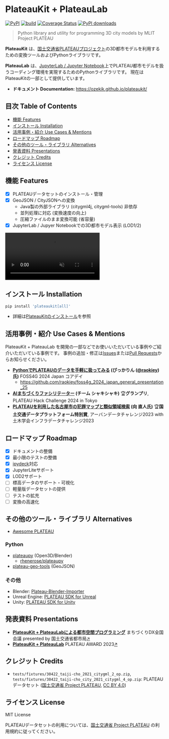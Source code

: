 # PlateauKit + PlateauLab

[![PyPI](https://img.shields.io/pypi/v/plateaukit.svg)](https://pypi.org/project/plateaukit/)
[![build](https://github.com/ozekik/plateaukit/actions/workflows/ci.yaml/badge.svg)](https://github.com/ozekik/plateaukit/actions/workflows/ci.yaml)
[![Coverage Status](https://codecov.io/gh/ozekik/plateaukit/branch/master/graph/badge.svg)](https://codecov.io/gh/ozekik/plateaukit)
[![PyPI downloads](https://img.shields.io/pypi/dm/plateaukit.svg)](https://pypistats.org/packages/plateaukit)

> Python library and utility for programming 3D city models by MLIT Project PLATEAU

**PlateauKit** は、<a href="https://www.mlit.go.jp/plateau/" target="_blank">国土交通省PLATEAUプロジェクト</a>の3D都市モデルを利用するための変換ツールおよびPythonライブラリです。

**PlateauLab** は、<a href="https://jupyter.org" target="_blank">JupyterLab / Jupyter Notebook</a>上でPLATEAU都市モデルを扱うコーディング環境を実現するためのPythonライブラリです。 現在はPlateauKitの一部として提供しています。

- **ドキュメント Documentation:** <https://ozekik.github.io/plateaukit/>
<!-- - **ブラウザで試す (試験版) Try in Your Browser (Experimental):** <https://ozekik.github.io/plateaukit/jupyterlite/notebooks/?path=demo.ipynb> -->

## 目次 Table of Contents

- [機能 Features](#機能-features)
- [インストール Installation](#インストール-installation)
- [活用事例・紹介 Use Cases & Mentions](#活用事例紹介-use-cases--mentions)
- [ロードマップ Roadmap](#ロードマップ-roadmap)
- [その他のツール・ライブラリ Alternatives](#その他のツールライブラリ-alternatives)
- [発表資料 Presentations](#発表資料-presentations)
- [クレジット Credits](#クレジット-credits)
- [ライセンス License](#ライセンス-license)

## 機能 Features

- [x] PLATEAUデータセットのインストール・管理
- [x] GeoJSON / CityJSONへの変換
    - Java製の外部ライブラリ (citygml4j, citygml-tools) 非依存
    - 並列処理に対応 (変換速度の向上)
    - 圧縮ファイルのまま変換可能 (省容量)
- [x] JupyterLab / Jupyer Notebookでの3D都市モデル表示 (LOD1/2)

<div><video controls src="https://github.com/ozekik/plateaukit/assets/32771324/ea02df34-82f9-462a-b2e7-3f71dd3201ea" muted="false"></video></div>

## インストール Installation

```sh
pip install 'plateaukit[all]'
```

- 詳細は[PlateauKitのインストール](https://ozekik.github.io/plateaukit/install/)を参照

## 活用事例・紹介 Use Cases & Mentions

PlateauKit + PlateauLab を開発の一部などでお使いいただいている事例やご紹介いただいている事例です。
事例の追加・修正は[Issues](https://github.com/ozekik/plateaukit/issues)または[Pull Requests](https://github.com/ozekik/plateaukit/pulls)からお知らせください。

- **[PythonでPLATEAUのデータを手軽に扱ってみる](https://youtu.be/D1JMQfmGwpg?si=tlSnFmwtkDPJPGd4&t=11949) (ぴっかりん ([@raokiey](https://github.com/raokiey)) 氏)** FOSS4G 2024 Japan コアデイ
  - <https://github.com/raokiey/foss4g_2024_japan_general_presentation_25>
- **[AIまちづくりファシリテーター](https://protopedia.net/prototype/6072) (チーム シャキシャキ)** 🏆**グランプリ**, PLATEAU Hack Challenge 2024 in Tokyo
- **[PLATEAUを利用した名古屋市の犯罪マップと類似領域検索](https://www.mlit-data.jp/#/ShowcaseDetail?id=Showcase18) (向 直人氏)** 🏆**国土交通データプラットフォーム特別賞**, アーバンデータチャレンジ2023 with 土木学会インフラデータチャレンジ2023

## ロードマップ Roadmap

- [x] ドキュメントの整備
- [x] 最小限のテストの整備
- [x] [ipydeck](https://github.com/ozekik/ipydeck)対応
- [x] JupyterLiteサポート
- [x] LOD2サポート
- [ ] 標高データのサポート・可視化
- [ ] 軽量版データセットの提供
- [ ] テストの拡充
- [ ] 変換の高速化

## その他のツール・ライブラリ Alternatives

- [Awesome PLATEAU](https://japan-opendata.github.io/awesome-plateau/)

### Python

- [plateaupy](https://github.com/AcculusSasao/plateaupy) (Open3D/Blender)
  - [rhenerose/plateaupy](https://github.com/rhenerose/plateaupy)
- [plateau-geo-tools](https://github.com/raokiey/plateau-geo-tools) (GeoJSON)

### その他

- Blender: [Plateau-Blender-Importer](https://github.com/nneri-hin/Plateau-Blender-Importer)
- Unreal Engine: [PLATEAU SDK for Unreal](https://github.com/Project-PLATEAU/PLATEAU-SDK-for-Unreal)
- Unity: [PLATEAU SDK for Unity](https://github.com/Project-PLATEAU/PLATEAU-SDK-for-Unity)

## 発表資料 Presentations

- **[PlateauKit + PlateauLabによる都市空間プログラミング](https://www.mlit.go.jp/plateau/file/events/doc/20240528_dxkaigi_Ozeki-shi.pdf)** まちづくりDX全国会議 presented by 国土交通省都市局[↗](https://www.mlit.go.jp/plateau/journal/j061/)
- **[PlateauKit + PlateauLab](https://speakerdeck.com/toshiseisaku/no-dot-4-plateaukit-plus-plateaulab)** PLATEAU AWARD 2023[↗](https://www.mlit.go.jp/plateau-next/2023/award/)

## クレジット Credits

- `tests/fixtures/30422_taiji-cho_2021_citygml_2_op.zip`, `tests/fixtures/30422_taiji-cho_city_2021_citygml_4_op.zip`: PLATEAUデータセット ([国土交通省 Project PLATEAU](https://www.mlit.go.jp/plateau/site-policy/), [CC BY 4.0](https://creativecommons.org/licenses/by/4.0/deed.ja))

## ライセンス License

MIT License

PLATEAUデータセットの利用については、[国土交通省 Project PLATEAU](https://www.mlit.go.jp/plateau/site-policy/) の利用規約に従ってください。
